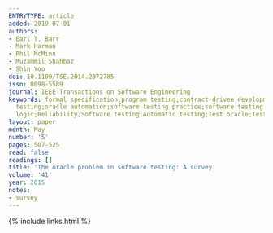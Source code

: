 ```yaml
---
ENTRYTYPE: article
added: 2019-07-01
authors:
- Earl T. Barr
- Mark Harman
- Phil McMinn
- Muzammil Shahbaz
- Shin Yoo
doi: 10.1109/TSE.2014.2372785
issn: 0098-5589
journal: IEEE Transactions on Software Engineering
keywords: formal specification;program testing;contract-driven development;domain specific information;informal oracle guidance;informal specifications;metamorphic
  testing;oracle automation;software testing practice;software testing research;test oracle information;test oracle problem;Automation;Licenses;Market research;Probabilistic
  logic;Reliability;Software testing;Automatic testing;Test oracle;Testing formalism;automatic testing;testing formalism
layout: paper
month: May
number: '5'
pages: 507-525
read: false
readings: []
title: 'The oracle problem in software testing: A survey'
volume: '41'
year: 2015
notes:
- survey
---
```

{% include links.html %}
